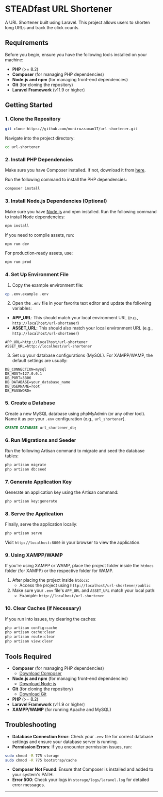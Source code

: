 
# STEADfast URL Shortener

A URL Shortener built using Laravel. This project allows users to shorten long URLs and track the click counts.

## Requirements

Before you begin, ensure you have the following tools installed on your machine:

- **PHP** (>= 8.2)
- **Composer** (for managing PHP dependencies)
- **Node.js and npm** (for managing front-end dependencies)
- **Git** (for cloning the repository)
- **Laravel Framework** (v11.9 or higher)

## Getting Started

### 1. Clone the Repository

```bash
git clone https://github.com/moniruzzaman17/url-shortener.git
```

Navigate into the project directory:

```bash
cd url-shortener
```

### 2. Install PHP Dependencies

Make sure you have Composer installed. If not, download it from [here](https://getcomposer.org/download/).

Run the following command to install the PHP dependencies:

```bash
composer install
```

### 3. Install Node.js Dependencies (Optional)

Make sure you have [Node.js](https://nodejs.org/en/download/) and npm installed. Run the following command to install Node dependencies:

```bash
npm install
```

If you need to compile assets, run:

```bash
npm run dev
```

For production-ready assets, use:

```bash
npm run prod
```

### 4. Set Up Environment File

1. Copy the example environment file:

```bash
cp .env.example .env
```

2. Open the `.env` file in your favorite text editor and update the following variables:

- **APP_URL**: This should match your local environment URL (e.g., `http://localhost/url-shortener`)
- **ASSET_URL**: This should also match your local environment URL (e.g., `http://localhost/url-shortener`)

```env
APP_URL=http://localhost/url-shortener
ASSET_URL=http://localhost/url-shortener
```

3. Set up your database configurations (MySQL). For XAMPP/WAMP, the default settings are usually:

```env
DB_CONNECTION=mysql
DB_HOST=127.0.0.1
DB_PORT=3306
DB_DATABASE=your_database_name
DB_USERNAME=root
DB_PASSWORD=
```

### 5. Create a Database

Create a new MySQL database using phpMyAdmin (or any other tool). Name it as per your `.env` configuration (e.g., `url_shortener`).

```sql
CREATE DATABASE url_shortener_db;
```

### 6. Run Migrations and Seeder

Run the following Artisan command to migrate and seed the database tables:

```bash
php artisan migrate
php artisan db:seed
```

### 7. Generate Application Key

Generate an application key using the Artisan command:

```bash
php artisan key:generate
```

### 8. Serve the Application

Finally, serve the application locally:

```bash
php artisan serve
```

Visit `http://localhost:8000` in your browser to view the application.

### 9. Using XAMPP/WAMP

If you're using XAMPP or WAMP, place the project folder inside the `htdocs` folder (for XAMPP) or the respective folder for WAMP.

1. After placing the project inside `htdocs`:
   - Access the project using `http://localhost/url-shortener/public`
2. Make sure your `.env` file's `APP_URL` and `ASSET_URL` match your local path:
   - Example: `http://localhost/url-shortener`

### 10. Clear Caches (If Necessary)

If you run into issues, try clearing the caches:

```bash
php artisan config:cache
php artisan cache:clear
php artisan route:clear
php artisan view:clear
```

## Tools Required

- **Composer** (for managing PHP dependencies)
  - [Download Composer](https://getcomposer.org/download/)
- **Node.js and npm** (for managing front-end dependencies)
  - [Download Node.js](https://nodejs.org/en/download/)
- **Git** (for cloning the repository)
  - [Download Git](https://git-scm.com/)
- **PHP** (>= 8.2)
- **Laravel Framework** (v11.9 or higher)
- **XAMPP/WAMP** (for running Apache and MySQL)

## Troubleshooting

- **Database Connection Error**: Check your `.env` file for correct database settings and ensure your database server is running.
- **Permission Errors**: If you encounter permission issues, run:

```bash
sudo chmod -R 775 storage
sudo chmod -R 775 bootstrap/cache
```

- **Composer Not Found**: Ensure that Composer is installed and added to your system's PATH.
- **Error 500**: Check your logs in `storage/logs/laravel.log` for detailed error messages.

---
